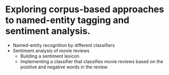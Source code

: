 # Exploring corpus-based approaches to named-entity tagging and sentiment analysis.
-	Named-entity recognition by different classifiers
-	Sentiment analysis of movie reviews
    -	Building a sentiment lexicon
    -	Implementing a classifier that classifies movie reviews based on the positive and negative words in the review

